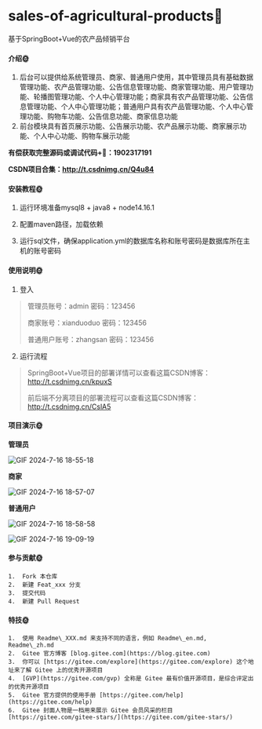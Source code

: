 # sales-of-agricultural-products🎂
基于SpringBoot+Vue的农产品倾销平台

#### 介绍🌞

1. 后台可以提供给系统管理员、商家、普通用户使用，其中管理员具有基础数据管理功能、农产品管理功能、公告信息管理功能、商家管理功能、用户管理功能、轮播图管理功能、个人中心管理功能；商家具有农产品管理功能、公告信息管理功能、个人中心管理功能；普通用户具有农产品管理功能、个人中心管理功能、购物车功能、公告信息功能、商家信息功能
2. 前台模块具有首页展示功能、公告展示功能、农产品展示功能、商家展示功能、个人中心功能、购物车展示功能

**有偿获取完整源码或调试代码+🐧：1902317191**

**CSDN项目合集：http://t.csdnimg.cn/Q4u84**

#### 安装教程🌞

1. 运行环境准备mysql8 + java8 + node14.16.1

2. 配置maven路径，加载依赖

3. 运行sql文件，确保application.yml的数据库名称和账号密码是数据库所在主机的账号密码

#### 使用说明🌞

1. 登入

> 管理员账号：admin	密码：123456
>
> 商家账号：xianduoduo	密码：123456
>
> 普通用户账号：zhangsan 密码：123456

2. 运行流程

>  SpringBoot+Vue项目的部署详情可以查看这篇CSDN博客：http://t.csdnimg.cn/kpuxS
>
>  前后端不分离项目的部署流程可以查看这篇CSDN博客：http://t.csdnimg.cn/CslA5

#### 项目演示🌞


**管理员**

![GIF 2024-7-16 18-55-18](https://github.com/user-attachments/assets/5d7885b5-a7a8-47e0-96a2-d8aef4626978)



**商家**

![GIF 2024-7-16 18-57-07](https://github.com/user-attachments/assets/2cf0371e-155e-47e7-849c-7fc3e46445d7)


**普通用户**

![GIF 2024-7-16 18-58-58](https://github.com/user-attachments/assets/2e4db1fa-c34f-41c6-a2a7-50dd5ef2791b)

![GIF 2024-7-16 19-09-19](https://github.com/user-attachments/assets/4452611b-7d3e-455d-b0cc-69dd2fd05d12)


#### 参与贡献🌞

    1.  Fork 本仓库
    2.  新建 Feat_xxx 分支
    3.  提交代码
    4.  新建 Pull Request


#### 特技🌞

    1.  使用 Readme\_XXX.md 来支持不同的语言，例如 Readme\_en.md, Readme\_zh.md
    2.  Gitee 官方博客 [blog.gitee.com](https://blog.gitee.com)
    3.  你可以 [https://gitee.com/explore](https://gitee.com/explore) 这个地址来了解 Gitee 上的优秀开源项目
    4.  [GVP](https://gitee.com/gvp) 全称是 Gitee 最有价值开源项目，是综合评定出的优秀开源项目
    5.  Gitee 官方提供的使用手册 [https://gitee.com/help](https://gitee.com/help)
    6.  Gitee 封面人物是一档用来展示 Gitee 会员风采的栏目 [https://gitee.com/gitee-stars/](https://gitee.com/gitee-stars/)

